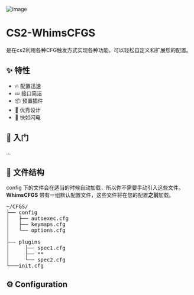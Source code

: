 ![image](https://github.com/xiaoCRQ/edit/main/ditou.jpg)
# CS2-WhimsCFGS
是在cs2利用各种CFG触发方式实现各种功能，可以轻松自定义和扩展您的配置。

## ✨ 特性

- 🔥 配置迅速
- 💤 接口简洁
- 📦 预置插件
- 🧹 优秀设计
- 🚀 快如闪电

## 🚀 入门
...
## 📂 文件结构

config 下的文件会在适当的时候自动加载，所以你不需要手动引入这些文件。
**WhimsCFGS** 带有一组默认配置文件，这些文件将在您的配置**之前**加载。

<pre>
~/CFGS/
├── config
│   ├── autoexec.cfg
│   ├── keymaps.cfg
│   └── options.cfg
│  
├── plugins
│     ├── spec1.cfg
│     ├── **
│     └── spec2.cfg
└───init.cfg
</pre>

## ⚙️ Configuration
